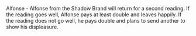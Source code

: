 Alfonse - Alfonse from the Shadow Brand will return for a second reading.  If the reading goes well, Alfonse pays at least double and leaves happily.  If the reading does not go well, he pays double and plans to send another to show his displeasure.